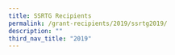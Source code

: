 ```yaml
---
title: SSRTG Recipients
permalink: /grant-recipients/2019/ssrtg2019/
description: ""
third_nav_title: "2019"
---
```


